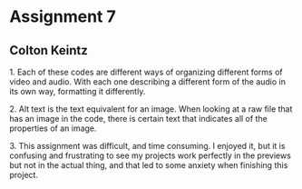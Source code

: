 <h1>Assignment 7</h1>
<h2>Colton Keintz</h2>
1. Each of these codes are different ways of organizing different forms of video and audio. With each one describing a different form of the audio in its own way, formatting it differently.<p>
2. Alt text is the text equivalent for an image. When looking at a raw file that has an image in the code, there is certain text that indicates all of the properties of an image.<p>
3. This assignment was difficult, and time consuming. I enjoyed it, but it is confusing and frustrating to see my projects work perfectly in the previews but not in the actual thing, and that led to some anxiety when finishing this project.

